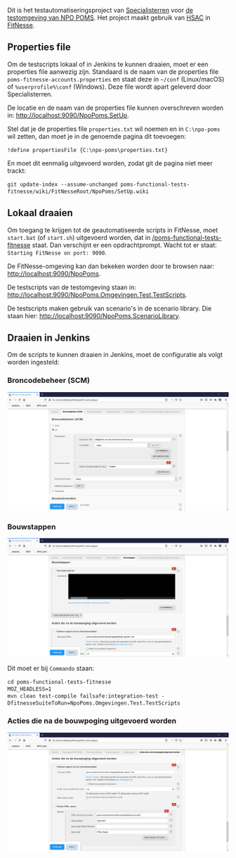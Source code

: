 Dit is het testautomatiseringsproject van [Specialisterren](https://www.specialisterren.nl/) voor [de testomgeving van NPO POMS](https://poms-test.omroep.nl/). Het project maakt gebruik van [HSAC](https://github.com/fhoeben/hsac-fitnesse-fixtures/) in [FitNesse](http://fitnesse.org/).

## Properties file

Om de testscripts lokaal of in Jenkins te kunnen draaien, moet er een properties file aanwezig zijn. Standaard is de naam van de properties file `poms-fitnesse-accounts.properties` en staat deze in `~/conf` (Linux/macOS) of `%userprofile%\conf` (Windows). Deze file wordt apart geleverd door Specialisterren.

De locatie en de naam van de properties file kunnen overschreven worden in: [http://localhost:9090/NpoPoms.SetUp](http://localhost:9090/NpoPoms.SetUp).

Stel dat je de properties file `properties.txt` wil noemen en in `C:\npo-poms` wil zetten, dan moet je in de genoemde pagina dit toevoegen:
```
!define propertiesFile {C:\npo-poms\properties.txt}
```

En moet dit eenmalig uitgevoerd worden, zodat git de pagina niet meer trackt:
```
git update-index --assume-unchanged poms-functional-tests-fitnesse/wiki/FitNesseRoot/NpoPoms/SetUp.wiki
```

## Lokaal draaien

Om toegang te krijgen tot de geautomatiseerde scripts in FitNesse, moet `start.bat` (of `start.sh`) uitgevoerd worden, dat in [/poms-functional-tests-fitnesse](/poms-functional-tests-fitnesse) staat. Dan verschijnt er een opdrachtprompt. Wacht tot er staat: `Starting FitNesse on port: 9090`. 

De FitNesse-omgeving kan dan bekeken worden door te browsen naar: [http://localhost:9090/NpoPoms](http://localhost:9090/NpoPoms).

De testscripts van de testomgeving staan in: [http://localhost:9090/NpoPoms.Omgevingen.Test.TestScripts](http://localhost:9090/NpoPoms.Omgevingen.Test.TestScripts).

De testscripts maken gebruik van scenario's in de scenario library. Die staan hier: [http://localhost:9090/NpoPoms.ScenarioLibrary](http://localhost:9090/NpoPoms.ScenarioLibrary).

## Draaien in Jenkins

Om de scripts te kunnen draaien in Jenkins, moet de configuratie als volgt worden ingesteld:

### Broncodebeheer (SCM)

![Npo-poms-jenkins-configuratie1](/poms-functional-tests-fitnesse/wiki/FitNesseRoot/files/images/Npo-poms-jenkins-configuratie1.png)

### Bouwstappen

![Npo-poms-jenkins-configuratie2](/poms-functional-tests-fitnesse/wiki/FitNesseRoot/files/images/Npo-poms-jenkins-configuratie2.png)

Dit moet er bij `Commando` staan:

```
cd poms-functional-tests-fitnesse
MOZ_HEADLESS=1
mvn clean test-compile failsafe:integration-test -DfitnesseSuiteToRun=NpoPoms.Omgevingen.Test.TestScripts
```

### Acties die na de bouwpoging uitgevoerd worden

![Npo-poms-jenkins-configuratie3](/poms-functional-tests-fitnesse/wiki/FitNesseRoot/files/images/Npo-poms-jenkins-configuratie3.png)
